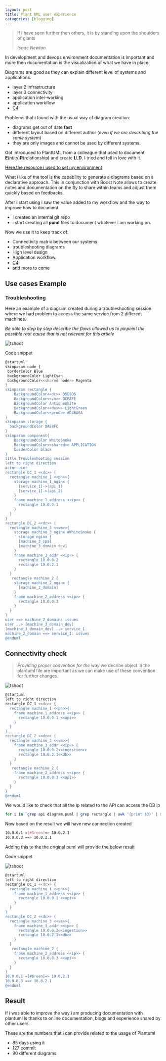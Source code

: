 ```yaml
---
layout: post
title: Plant UML user experience
categories: [blogging]
---
```


> if i have seen further then others, it is by standing upon the shoulders of giants
>
> *Isaac Newton*

In development and devops environment documentation is important and more then documentation is the visualization of what we have in place.

Diagrams are good as they can explain different level of systems and applications.

* layer 2 infrastructure
* layer 3 connectivity
* application inter-working
* application workflow
* [C4](https://c4model.com/)

Problems that i found with the usual way of diagram creation:

* diagrams get out of date **fast**
* different layout based on different author (*even if we are describing the same system*)
* they are only images and cannot be used by different systems.

Got introduced to PlantUML from a colleague that used to document **E**(ntity)**R**(relationship) and create **LLD**. I tried and fell in love with it.

[Here the resource i used to set my environment](https://medium.com/@shivam.gosavi340_58315/productivity-hack-visual-documentation-using-plantuml-2f9562890a42)

What i like of the tool is the capability to generate a diagrams based on a declarative approach. This in conjunction with Boost Note allows to create notes and documentation on the fly to share within teams and adjust them quickly based on feedbacks.

After i start using i saw the value added to my workflow and the way to improve how to document.

* I created an internal git repo
* i start creating all **puml** files to document whatever i am working on.

Now we use it to keep track of:

* Connectivity matrix between our systems
* troubleshooting diagrams
* High level design
* Application workflow.
* [C4](https://c4model.com/)
* and more to come

## Use cases Example

### Troubleshooting

Here an example of a diagram created during a troubleshooting session where we had problem to access the same service from 2 different machines.

*Be able to step by step describe the flows allowed us to pinpoint the possible root cause that is not relevant for this article*

![tshoot](/assets/images/tshoot.png)

Code snippet

```bash
@startuml
skinparam node {
 borderColor Blue
 backgroundColor LightCyan
 backgroundColor<<shared node>> Magenta
}
skinparam rectangle {
    BackgroundColor<<dc>> D5E9D5
    BackgroundColor<<vm>> DCEAFE
    BackgroundColor AntiqueWhite
    BackgroundColor<<dev>> LightGreen
    BackgroundColor<<prod>> #D46A6A
}
skinparam storage {
  backgroundColor DAE8FC
}
skinparam component{
    BackgroundColor WhiteSmoke
    BackgroundColor<<shared>> APPLICATION
    borderColor black
}
title Troubleshooting session
left to right direction
actor user
rectangle DC_1 <<dc>> {
  rectangle machine_1 <<ph>>{
    storage machine_1_nginx {
      [service_1]->(api_1)
      [service_1]->(api_2)
    }
    frame machine_1_address <<ip>> {
      rectangle 10.0.0.1
    }
  }
}
rectangle DC_2 <<dc>> {
  rectangle machine_3 <<vm>>{
    storage machine_3_nginx #WhiteSmoke {
    ' storage nginx {
      [machine_3_spa]
      [machine_3_domain_dev]
    }
    frame machine_3_addr <<ip>> {
      rectangle 10.0.0.2
      rectangle 10.0.2.1
    }
  }
   rectangle machine_2 {
    storage machine_2_nginx {
      [machine_2_domain]
    }
    frame machine_2_address <<ip>> {
      rectangle 10.0.0.3
    }
  }
}
user ==> machine_2_domain: issues
user ..> [machine_3_domain_dev]
[machine_3_domain_dev] ..> service_1
machine_2_domain ==> service_1: issues
@enduml
```

## Connectivity check

> *Providing proper convention for the way*
> we decribe object in the plantuml file are important as we can make use of these convention for further changes.

![tshoot](/assets/images/puml_base.png)

```bash
@startuml
left to right direction
rectangle DC_1 <<dc>> {
  rectangle machine_1 <<ph>>{
    frame machine_1_address <<ip>> {
      rectangle 10.0.0.1 <<api>>
    }
  }
}
rectangle DC_2 <<dc>> {
  rectangle machine_3 <<vm>>{
    frame machine_3_addr <<ip>> {
      rectangle 10.0.0.2<<ingestion>>
      rectangle 10.0.2.1<<db>>
    }
  }
   rectangle machine_2 {
    frame machine_2_address <<ip>> {
      rectangle 10.0.0.3 <<api>>
    }
  }
}
@enduml
```

We would like to check that all the ip related to the API can access the DB ip

```bash
for i in `grep api diagram.puml | grep rectangle | awk '{print $3}' | sort | uniq `;do ssh $i "nc -zvn -w 2 10.0.2.1 6379 &> /dev/null && echo '${i} =[#Green]=> 10.0.2.1' || echo '${i} ==> 10.0.2.1'";done
```

Now based on the result we will have new connection created

```bash
10.0.0.1 =[#Green]=> 10.0.2.1
10.0.0.3 ==> 10.0.2.1
```

Adding this to the the original puml will provide the below result

Code snippet

![tshoot](/assets/images/puml_base_conn.png)

```bash
@startuml
left to right direction
rectangle DC_1 <<dc>> {
  rectangle machine_1 <<ph>>{
    frame machine_1_address <<ip>> {
      rectangle 10.0.0.1 <<api>>
    }
  }
}
rectangle DC_2 <<dc>> {
  rectangle machine_3 <<vm>>{
    frame machine_3_addr <<ip>> {
      rectangle 10.0.0.2<<ingestion>>
      rectangle 10.0.2.1<<db>>
    }
  }
   rectangle machine_2 {
    frame machine_2_address <<ip>> {
      rectangle 10.0.0.3 <<api>>
    }
  }
}
10.0.0.1 =[#Green]=> 10.0.2.1
10.0.0.3 ==> 10.0.2.1
@enduml
```

## Result

If i was able to improve the way i am producing documentation with plantuml is thanks to online documentation, blogs and experience shared by other users.

These are the numbers that i can provide related to the usage of Plantuml

* 85 days using it
* 127 commit
* 90 different diagrams 
